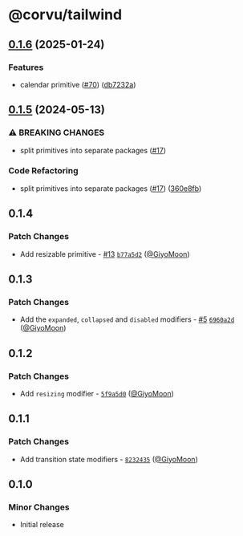 # @corvu/tailwind

## [0.1.6](https://github.com/corvudev/corvu/compare/@corvu/tailwind@0.1.5...@corvu/tailwind@0.1.6) (2025-01-24)


### Features

* calendar primitive ([#70](https://github.com/corvudev/corvu/issues/70)) ([db7232a](https://github.com/corvudev/corvu/commit/db7232ac19975c7a0d185494fdb3c7cdf35bfcdc))

## [0.1.5](https://github.com/corvudev/corvu/compare/@corvu/tailwind@0.1.4...@corvu/tailwind@0.1.5) (2024-05-13)


### ⚠ BREAKING CHANGES

* split primitives into separate packages ([#17](https://github.com/corvudev/corvu/issues/17))

### Code Refactoring

* split primitives into separate packages ([#17](https://github.com/corvudev/corvu/issues/17)) ([360e8fb](https://github.com/corvudev/corvu/commit/360e8fb040c54ebd542dc244a5e10a7784e4388b))

## 0.1.4

### Patch Changes

- Add resizable primitive - [#13](https://github.com/corvudev/corvu/pull/13) [`b77a5d2`](https://github.com/corvudev/corvu/commit/b77a5d2404da37a5f2e0402a082aaddbdab6b5e0) ([@GiyoMoon](https://github.com/GiyoMoon))

## 0.1.3

### Patch Changes

- Add the `expanded`, `collapsed` and `disabled` modifiers - [#5](https://github.com/corvudev/corvu/pull/5) [`6960a2d`](https://github.com/corvudev/corvu/commit/6960a2d269bb3c680b36a52e42b7dab23fa9a040) ([@GiyoMoon](https://github.com/GiyoMoon))

## 0.1.2

### Patch Changes

- Add `resizing` modifier - [`5f9a5d0`](https://github.com/corvudev/corvu/commit/5f9a5d03f108ff0c23895951955bb97a9cdad20b) ([@GiyoMoon](https://github.com/GiyoMoon))

## 0.1.1

### Patch Changes

- Add transition state modifiers - [`8232435`](https://github.com/corvudev/corvu/commit/8232435a820aa44857428f8fcf27a354f95c70b6) ([@GiyoMoon](https://github.com/GiyoMoon))

## 0.1.0

### Minor Changes

- Initial release
